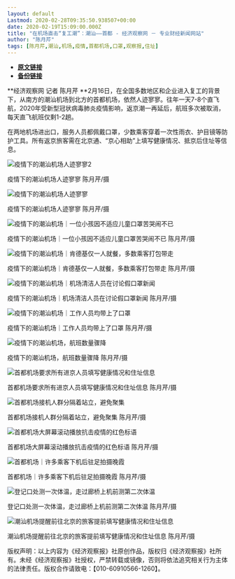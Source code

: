 ```yaml
---
layout: default
Lastmod: 2020-02-28T09:35:50.938507+00:00
date: 2020-02-19T15:09:00.000Z
title: "在机场直击“复工潮”：潮汕——首都 - 经济观察网 － 专业财经新闻网站"
author: "陈月芹"
tags: [陈月芹,潮汕,机场,疫情,首都机场,口罩,观察报,住址]
---
```


* [**原文链接**](http://www.eeo.com.cn/2020/0219/376621.shtml)
* [**备份链接**](http://archive.is/wip/L4bpn)


**经济观察网 记者 陈月芹 **2月16日，在全国多数地区和企业进入复工的背景下，从南方的潮汕机场到北方的首都机场，依然人迹寥寥。往年一天7-8个直飞航，2020年受新型冠状病毒肺炎疫情影响，返京潮一再延后，航班多次被取消，每天直飞航班仅剩1-2趟。

在两地机场进出口，服务人员都佩戴口罩，少数乘客穿着一次性雨衣、护目镜等防护工具。所有返京旅客需在北京通、“京心相助”上填写健康情况、抵京后住址等信息。

![疫情下的潮汕机场人迹寥寥2](/images/post/17945f7f982be9ae360c50e9d83557f9.jpg)

疫情下的潮汕机场人迹寥寥 陈月芹/摄

![疫情下的潮汕机场人迹寥寥](/images/post/e320f6d9300c27dba96654c70a037d1d.jpg)

疫情下的潮汕机场人迹寥寥 陈月芹/摄

![疫情下的潮汕机场｜一位小孩因不适应儿童口罩苦哭闹不已](/images/post/951e1bf9be010340267dcebf4b1ad0fa.jpg)

疫情下的潮汕机场｜一位小孩因不适应儿童口罩苦哭闹不已 陈月芹/摄

![疫情下的潮汕机场｜肯德基仅一人就餐，多数乘客打包带走](/images/post/509b9e43764edbf591eb16bb88250ae7.jpg)

疫情下的潮汕机场｜肯德基仅一人就餐，多数乘客打包带走 陈月芹/摄

![疫情下的潮汕机场｜机场清洁人员在讨论假口罩新闻](/images/post/02831fdce0d95efdeb6825355dce429a.jpg)

疫情下的潮汕机场｜机场清洁人员在讨论假口罩新闻 陈月芹/摄

![疫情下的潮汕机场｜工作人员均带上了口罩](/images/post/59b5bcfe7c30927eeb12cb80b0ddc67a.jpg)

疫情下的潮汕机场｜工作人员均带上了口罩 陈月芹/摄

![疫情下的潮汕机场，航班数量骤降](/images/post/987f643db9c6e8e4900354aaa9b883a5.jpg)

疫情下的潮汕机场，航班数量骤降 陈月芹/摄

![首都机场要求所有进京人员填写健康情况和住址信息](/images/post/6e36c0f59b42c697b90896b9075c9902.jpg)

首都机场要求所有进京人员填写健康情况和住址信息 陈月芹/摄

![首都机场接机人群分隔着站立，避免聚集](/images/post/c3f00e8a588c9afac0c99bec0a9c8cac.jpg)

首都机场接机人群分隔着站立，避免聚集 陈月芹/摄

![首都机场大屏幕滚动播放抗击疫情的红色标语](/images/post/43e6b4ed7e10b930f6174d5217f46efa.jpg)

首都机场大屏幕滚动播放抗击疫情的红色标语 陈月芹/摄

![首都机场｜许多乘客下机后驻足拍摄晚霞](/images/post/326eb50d57d976504ac6ca7c1568af9f.jpg)

首都机场｜许多乘客下机后驻足拍摄晚霞 陈月芹/摄

![登记口处测一次体温，走过廊桥上机前测第二次体温](/images/post/f56926fc5231c42a60d64619cfc6bf8a.jpg)

登记口处测一次体温，走过廊桥上机前测第二次体温 陈月芹/摄

![潮汕机场提醒前往北京的旅客提前填写健康情况和住址信息](/images/post/bf3521f7b9bf18d994a86eed07459a89.jpg)

潮汕机场提醒前往北京的旅客提前填写健康情况和住址信息 陈月芹/摄

版权声明：以上内容为《经济观察报》社原创作品，版权归《经济观察报》社所有。未经《经济观察报》社授权，严禁转载或镜像，否则将依法追究相关行为主体的法律责任。版权合作请致电：【010-60910566-1260】。

